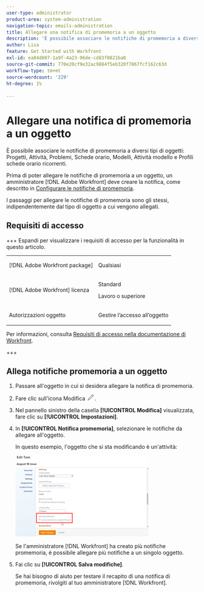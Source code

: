 ```yaml
---
user-type: administrator
product-area: system-administration
navigation-topic: emails-administration
title: Allegare una notifica di promemoria a un oggetto
description: 'È possibile associare le notifiche di promemoria a diversi tipi di oggetti: Progetti, Attività, Problemi, Schede orario, Modelli, Attività modello e Profili schede orario ricorrenti.'
author: Lisa
feature: Get Started with Workfront
exl-id: ea04d807-1a9f-4a23-96de-cd83f0821ba0
source-git-commit: 770e20cf9e32ac9884f5eb320f7067fcf162c63d
workflow-type: tm+mt
source-wordcount: '229'
ht-degree: 1%

---
```


# Allegare una notifica di promemoria a un oggetto

È possibile associare le notifiche di promemoria a diversi tipi di oggetti: Progetti, Attività, Problemi, Schede orario, Modelli, Attività modello e Profili schede orario ricorrenti.

Prima di poter allegare le notifiche di promemoria a un oggetto, un amministratore [!DNL Adobe Workfront] deve creare la notifica, come descritto in [Configurare le notifiche di promemoria](../../administration-and-setup/manage-workfront/emails/set-up-reminder-notifications.md).

I passaggi per allegare le notifiche di promemoria sono gli stessi, indipendentemente dal tipo di oggetto a cui vengono allegati.

## Requisiti di accesso

+++ Espandi per visualizzare i requisiti di accesso per la funzionalità in questo articolo.

<table style="table-layout:auto"> 
 <col> 
 </col> 
 <col> 
 </col> 
 <tbody> 
  <tr> 
   <td role="rowheader">[!DNL Adobe Workfront package]</td> 
   <td> <p>Qualsiasi</p> </td> 
  </tr> 
  <tr> 
   <td role="rowheader">[!DNL Adobe Workfront] licenza</td> 
   <td> 
   <p>Standard</p>
   <p>Lavoro o superiore</p> </td> 
  </tr> 
  <tr> 
   <td role="rowheader">Autorizzazioni oggetto</td> 
   <td> <p>Gestire l’accesso all’oggetto</p>  </td> 
  </tr> 
 </tbody> 
</table>

Per informazioni, consulta [Requisiti di accesso nella documentazione di Workfront](/help/quicksilver/administration-and-setup/add-users/access-levels-and-object-permissions/access-level-requirements-in-documentation.md).

+++

## Allega notifiche promemoria a un oggetto

1. Passare all&#39;oggetto in cui si desidera allegare la notifica di promemoria.
1. Fare clic sull&#39;icona Modifica ![icona Modifica](assets/edit-icon.png).
1. Nel pannello sinistro della casella **[!UICONTROL Modifica]** visualizzata, fare clic su **[!UICONTROL Impostazioni]**.

1. In **[!UICONTROL Notifica promemoria]**, selezionare le notifiche da allegare all&#39;oggetto.

   In questo esempio, l&#39;oggetto che si sta modificando è un&#39;attività:

   ![Notifica promemoria](assets/reminder-notification-select-one-350x213.png)

   Se l&#39;amministratore [!DNL Workfront] ha creato più notifiche promemoria, è possibile allegare più notifiche a un singolo oggetto.

1. Fai clic su **[!UICONTROL Salva modifiche]**.

   Se hai bisogno di aiuto per testare il recapito di una notifica di promemoria, rivolgiti al tuo amministratore [!DNL Workfront].
